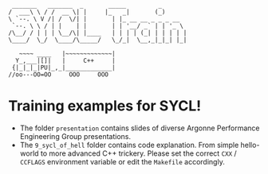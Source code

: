 ```
 _______   _______  _       _____         _       
/  ___\ \ / /  __ \| |     |_   _|       (_)      
\ `--. \ V /| /  \/| |       | |_ __ __ _ _ _ __  
 `--. \ \ / | |    | |       | | '__/ _` | | '_ \ 
/\__/ / | | | \__/\| |____   | | | | (_| | | | | |
\____/  \_/  \____/\_____/   \_/_|  \__,_|_|_| |_|

   ~~~~ ____   |~~~~~~~~~~~~~|
  Y_,___|[]|   |     C++     |
 {|_|_|_|PU|_,_|_____________|
//oo---OO=OO     OOO     OOO
```

# Training examples for SYCL!

- The folder `presentation` contains slides of diverse Argonne Performance Engineering Group presentations.
- The `9_sycl_of_hell` folder contains code explanation. From simple hello-world to more advanced C++ trickery. Please set the correct `CXX` / `CCFLAGS` environment variable or edit the `Makefile` accordingly.


